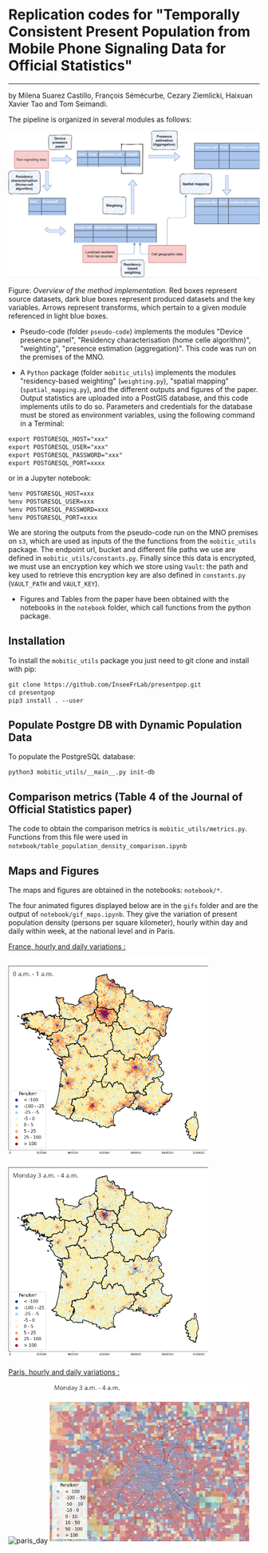 # Replication codes for "Temporally Consistent Present Population from Mobile Phone Signaling Data for Official Statistics"
--------
by Milena Suarez Castillo, François Sémécurbe, Cezary Ziemlicki, Haixuan Xavier Tao and Tom Seimandi.

The pipeline is organized in several modules as follows:

![](docs/schemaPipeline.png)

Figure: _Overview of the method implementation._ Red boxes represent source datasets, dark
blue boxes represent produced datasets and the key variables. Arrows represent transforms, which pertain
to a given module referenced in light blue boxes.



* Pseudo-code (folder `pseudo-code`) implements the modules "Device presence panel", "Residency characterisation (home celle algorithm)", "weighting", "presence estimation (aggregation)". This code was run on the premises of the MNO.

* A `Python` package (folder `mobitic_utils`) implements the modules "residency-based weighting" (`weighting.py`), "spatial mapping" (`spatial_mapping.py`), and the different outputs and figures of the paper. Output statistics are uploaded into a PostGIS database, and this code implements utils to do so. Parameters and credentials for the database must be stored as environment variables, using the following command in a Terminal:
```
export POSTGRESQL_HOST="xxx"
export POSTGRESQL_USER="xxx"
export POSTGRESQL_PASSWORD="xxx"
export POSTGRESQL_PORT=xxxx
```
    
or in a Jupyter notebook:

```
%env POSTGRESQL_HOST=xxx
%env POSTGRESQL_USER=xxx
%env POSTGRESQL_PASSWORD=xxx
%env POSTGRESQL_PORT=xxxx
```

We are storing the outputs from the pseudo-code run on the MNO premises on `s3`, which are used as inputs of the the functions from the `mobitic_utils` package. The endpoint url, bucket and different file paths we use are defined in `mobitic_utils/constants.py`. Finally since this data is encrypted, we must use an encryption key which we store using `Vault`: the path and key used to retrieve this encryption key are also defined in `constants.py` (`VAULT_PATH` and `VAULT_KEY`).

* Figures and Tables from the paper have been obtained with the notebooks in the `notebook` folder, which call functions from the python package.




Installation
--------

To install the `mobitic_utils` package you just need to git clone and install with pip:

```
git clone https://github.com/InseeFrLab/presentpop.git
cd presentpop
pip3 install . --user
```



Populate Postgre DB with Dynamic Population Data
--------

To populate the PostgreSQL database:

```
python3 mobitic_utils/__main__.py init-db
```

Comparison metrics (Table 4 of the Journal of Official Statistics paper)
--------

The code to obtain the comparison metrics is `mobitic_utils/metrics.py`. Functions from this file were used in `notebook/table_population_density_comparison.ipynb`

Maps and Figures
--------

The maps and figures are obtained in the notebooks: `notebook/*`.

The four animated figures displayed below are in the `gifs` folder and are the output of `notebook/gif_maps.ipynb`. They give the variation of present population density (persons per square kilometer), hourly within day and daily within week, at the national level and in Paris.

<u>France, hourly and daily variations :</u>

<p float="left">
  <img src="gifs/france_day_densities.gif" alt="fr_day" width="400"/>
  <img src="gifs/france_week_densities.gif" alt="fr_week" width="400"/>
</p>

<u>Paris, hourly and daily variations :</u>

<p float="left">
  <img src="gifs/paris_day_densities.gif" alt="paris_day" width="400"/>
  <img src="gifs/paris_week_densities.gif" alt="paris_day" width="400"/>
</p>
